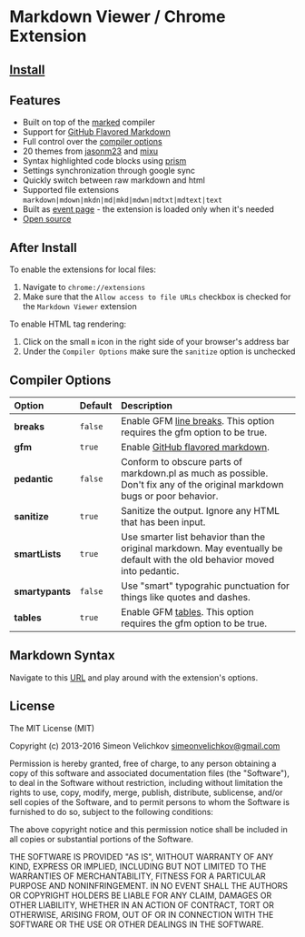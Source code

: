 
# Markdown Viewer / Chrome Extension


## [Install][9]


## Features

- Built on top of the [marked][1] compiler
- Support for [GitHub Flavored Markdown][2]
- Full control over the [compiler options][3]
- 20 themes from [jasonm23][4] and [mixu][5]
- Syntax highlighted code blocks using [prism][6]
- Settings synchronization through google sync
- Quickly switch between raw markdown and html
- Supported file extensions `markdown|mdown|mkdn|md|mkd|mdwn|mdtxt|mdtext|text`
- Built as [event page][7] - the extension is loaded only when it's needed
- [Open source][8]


## After Install

To enable the extensions for local files:
1. Navigate to `chrome://extensions`
2. Make sure that the `Allow access to file URLs` checkbox is checked for the `Markdown Viewer` extension

To enable HTML tag rendering:
1. Click on the small `m` icon in the right side of your browser's address bar
2. Under the `Compiler Options` make sure the `sanitize` option is unchecked


## Compiler Options

Option          | Default | Description
:---            | :---    | :---
**breaks**      | `false` | Enable GFM [line breaks][2]. This option requires the gfm option to be true.
**gfm**         | `true`  | Enable [GitHub flavored markdown][2].
**pedantic**    | `false` | Conform to obscure parts of markdown.pl as much as possible. Don't fix any of the original markdown bugs or poor behavior.
**sanitize**    | `true`  | Sanitize the output. Ignore any HTML that has been input.
**smartLists**  | `true`  | Use smarter list behavior than the original markdown. May eventually be default with the old behavior moved into pedantic.
**smartypants** | `false` | Use "smart" typograhic punctuation for things like quotes and dashes.
**tables**      | `true`  | Enable GFM [tables][10]. This option requires the gfm option to be true.


## Markdown Syntax

Navigate to this [URL][11] and play around with the extension's options.


## License

The MIT License (MIT)

Copyright (c) 2013-2016 Simeon Velichkov <simeonvelichkov@gmail.com>

Permission is hereby granted, free of charge, to any person obtaining a copy
of this software and associated documentation files (the "Software"), to deal
in the Software without restriction, including without limitation the rights
to use, copy, modify, merge, publish, distribute, sublicense, and/or sell
copies of the Software, and to permit persons to whom the Software is
furnished to do so, subject to the following conditions:

The above copyright notice and this permission notice shall be included in all
copies or substantial portions of the Software.

THE SOFTWARE IS PROVIDED "AS IS", WITHOUT WARRANTY OF ANY KIND, EXPRESS OR
IMPLIED, INCLUDING BUT NOT LIMITED TO THE WARRANTIES OF MERCHANTABILITY,
FITNESS FOR A PARTICULAR PURPOSE AND NONINFRINGEMENT. IN NO EVENT SHALL THE
AUTHORS OR COPYRIGHT HOLDERS BE LIABLE FOR ANY CLAIM, DAMAGES OR OTHER
LIABILITY, WHETHER IN AN ACTION OF CONTRACT, TORT OR OTHERWISE, ARISING FROM,
OUT OF OR IN CONNECTION WITH THE SOFTWARE OR THE USE OR OTHER DEALINGS IN THE
SOFTWARE.


  [1]: https://github.com/chjj/marked
  [2]: https://help.github.com/articles/github-flavored-markdown
  [3]: https://github.com/chjj/marked#gfm
  [4]: https://github.com/jasonm23/markdown-css-themes
  [5]: https://github.com/mixu/markdown-styles
  [6]: http://prismjs.com/
  [7]: http://developer.chrome.com/extensions/event_pages.html
  [8]: https://github.com/simov/markdown-viewer
  [9]: https://chrome.google.com/webstore/detail/markdown-viewer/ckkdlimhmcjmikdlpkmbgfkaikojcbjk
  [10]: https://github.com/adam-p/markdown-here/wiki/Markdown-Cheatsheet#tables
  [11]: https://raw.githubusercontent.com/simov/markdown-viewer/master/syntax.md
